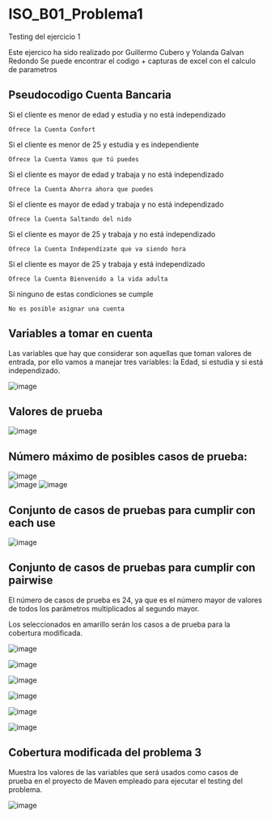 # ISO_B01_Problema1
Testing del ejercicio 1

Este ejercico ha sido realizado por Guillermo Cubero y Yolanda Galvan Redondo 
Se puede encontrar el codigo +  capturas de excel con el calculo de parametros 

## Pseudocodigo Cuenta Bancaria


Si el cliente es menor de edad y estudia y no está independizado

	Ofrece la Cuenta Confort
  
Si el cliente es menor de 25 y estudia y es independiente

	Ofrece la Cuenta Vamos que tú puedes
  
Si el cliente es mayor de edad y trabaja y no está independizado

	Ofrece la Cuenta Ahorra ahora que puedes
  
Si el cliente es mayor de edad y trabaja y no está independizado

	Ofrece la Cuenta Saltando del nido
  
Si el cliente es mayor de 25 y trabaja y no está independizado

	Ofrece la Cuenta Independízate que va siendo hora
  
Si el cliente es mayor de 25 y trabaja y está independizado

	Ofrece la Cuenta Bienvenido a la vida adulta

Si ninguno de estas condiciones se cumple

	No es posible asignar una cuenta
  
## Variables a tomar en cuenta
Las variables que hay que considerar son aquellas que toman valores de entrada, por ello vamos a manejar tres variables: la Edad, si estudia y si está independizado.

![image](https://user-images.githubusercontent.com/91546381/209224066-db84e6f6-066e-49e2-9e53-c3761f4c1bd7.png)

## Valores de prueba
![image](https://user-images.githubusercontent.com/91546381/209223792-82b97a8f-7bf1-489b-9597-64437400e427.png)

## Número máximo de posibles casos de prueba:
![image](https://user-images.githubusercontent.com/91546381/209223971-573a4969-99b6-4ba1-909a-5d2f14411b73.png)					
![image](https://user-images.githubusercontent.com/91546381/209224109-066ad016-daa4-4b6c-b622-94f67a5c1c74.png)
![image](https://user-images.githubusercontent.com/91546381/209224133-e662e2fd-3ef4-4504-aac7-8d2ecfc04f1e.png)

## Conjunto de casos de pruebas para cumplir con each use
![image](https://user-images.githubusercontent.com/91546381/209224190-e6d33924-2083-426a-b570-1053becad2f7.png)

## Conjunto de casos de pruebas para cumplir con pairwise
El número de casos de prueba es 24, ya que es el número mayor de valores de todos los parámetros multiplicados al segundo mayor.

Los seleccionados en amarillo serán los casos a de prueba para la cobertura modificada. 

![image](https://user-images.githubusercontent.com/91546381/209224528-bd0dbbac-8365-423d-9276-713dd4c9b78d.png)

![image](https://user-images.githubusercontent.com/91546381/209224743-4731a9b1-4b13-400b-870c-5553b0589d10.png)

![image](https://user-images.githubusercontent.com/91546381/209224774-ec7e0cca-c7eb-4c90-8357-1d1a152e1b8f.png)

![image](https://user-images.githubusercontent.com/91546381/209224794-30177d1e-1650-4ae4-af6b-1bebf57f0a21.png)

![image](https://user-images.githubusercontent.com/91546381/209224813-32e5f1ee-57f8-4007-9fdf-7fef7bd62917.png)

![image](https://user-images.githubusercontent.com/91546381/209224825-ae23df4d-3fd6-4fe0-8648-312a128a474d.png)

## Cobertura modificada del problema 3
Muestra los valores de las variables que será usados como casos de prueba en el proyecto de Maven empleado para ejecutar el testing del problema.

![image](https://user-images.githubusercontent.com/91546381/209224950-20f1cfa5-6e93-4ba5-9b79-34ea8d4b7f3d.png)
